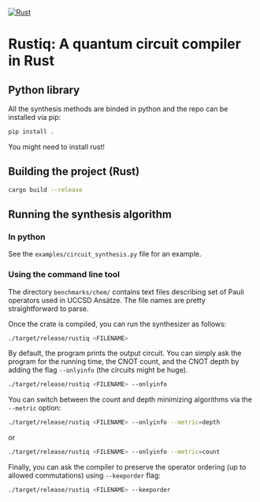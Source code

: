 [![Rust](https://github.com/smartiel/rustiq/actions/workflows/rust.yml/badge.svg?branch=main)](https://github.com/smartiel/rustiq/actions/workflows/rust.yml)

# Rustiq: A quantum circuit compiler in Rust

## Python library

All the synthesis methods are binded in python and the repo can be installed via pip:

```bash
pip install . 
```

You might need to install rust!

## Building the project (Rust)


```bash
cargo build --release
```


## Running the synthesis algorithm

### In python

See the `examples/circuit_synthesis.py` file for an example.

### Using the command line tool

The directory `benchmarks/chem/` contains text files describing set of Pauli operators used in UCCSD Ansätze.
The file names are pretty straightforward to parse.

Once the crate is compiled, you can run the synthesizer as follows:

```bash
./target/release/rustiq <FILENAME> 
```

By default, the program prints the output circuit. You can simply ask the program for the running time, the CNOT count, and the CNOT depth
by adding the flag `--onlyinfo` (the circuits might be huge).

```bash
./target/release/rustiq <FILENAME> --onlyinfo
```

You can switch between the count and depth minimizing algorithms via the `--metric` option:

```bash
./target/release/rustiq <FILENAME> --onlyinfo --metric=depth
```

or

```bash
./target/release/rustiq <FILENAME> --onlyinfo --metric=count
```

Finally, you can ask the compiler to preserve the operator ordering (up to allowed commutations) using `--keeporder` flag:

```bash
./target/release/rustiq <FILENAME> --keeporder
```